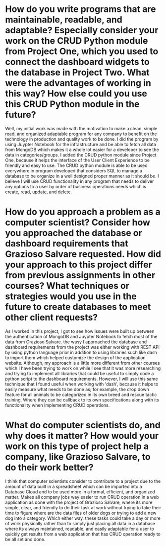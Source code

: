 # How do you write programs that are maintainable, readable, and adaptable? Especially consider your work on the CRUD Python module from Project One, which you used to connect the dashboard widgets to the database in Project Two. What were the advantages of working in this way? How else could you use this CRUD Python module in the future?

Well, my initial work was made with the motivation to make a clean, simple read, and organized adaptable program for any company to benefit on the technology in production and quality work to be done. I did the program by using Juypter Notebook for the infrastructure and be able to fetch all data from MongoDB which makes it a whole lot easier for a developer to see the data in categories/groups. I added the CRUD python module since Project One, because it helps the interface of the User Client Experience to be friendly and easy to use. The CRUD python module is able to be used everywhere in program developed that considers SQL to manage a database to be organize in a well designed proper manner as it should be. I believe I will use CRUD functionality in any program that needs to deliver any options to a user by order of business operations needs which is create, read, update, and delete. 

# How do you approach a problem as a computer scientist? Consider how you approached the database or dashboard requirements that Grazioso Salvare requested. How did your approach to this project differ from previous assignments in other courses? What techniques or strategies would you use in the future to create databases to meet other client requests?

As I worked in this project, I got to see how issues were built up between the authentication of MongoDB and Juypter Notebook to fetch most of the data from Grazioso Salvare. the wasy I approached the database and dashboard requirements from the project was either working with REST API by using python language prior in addition to using libraries such like dash to import them which helped customize the design of the application website. Although, my approach is a little more different from other courses which I have been trying to work on while I see that it was more researching and trying to implement all libraries that could be useful to simply code a python script to the dashboard requirements. However, I will use this same technique that I found useful when working with 'dash', because it helps to easily measure what needs to be done as; for example, the drop down feature for all animals to be categorized in its own breed and rescue tactic training. Where they can be callback to its own specifications along with its functionality when implementing CRUD operations.  

# What do computer scientists do, and why does it matter? How would your work on this type of project help a company, like Grazioso Salvare, to do their work better?

I think that computer scientists consider to contribute to a project due to the amount of data built in a spreadsheet which can be imported into a Database Cloud and to be used more in a formal, efficient, and organized matter. Makes all company jobs way easier to run CRUD operation in a web application as done with the project of Grazioso Salvare, where its more simple, clear, and friendly to do their task at work without trying to take their time to figure where are the data files of older dogs or trying to add a new dog into a category. Which either way, these tasks could take a day or more of work physically rather than to simply just placing all data in a database where its always maintained, readable, and easily adaptable for a user to quickly get results from a web application that has CRUD operation ready to be all set and done.
